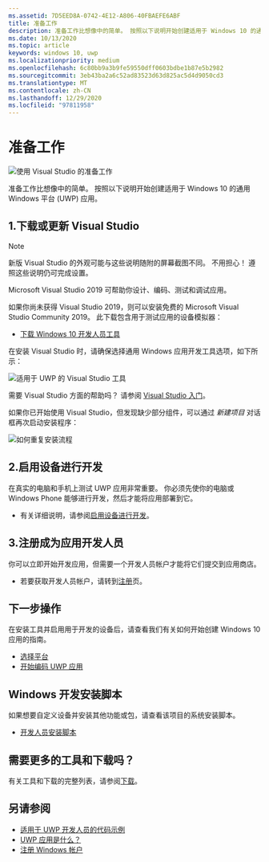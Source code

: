 ```yaml
---
ms.assetid: 7D5EED8A-0742-4E12-A806-40FBAEFE6ABF
title: 准备工作
description: 准备工作比想像中的简单。 按照以下说明开始创建适用于 Windows 10 的通用 Windows 平台 (UWP) 应用。
ms.date: 10/13/2020
ms.topic: article
keywords: windows 10, uwp
ms.localizationpriority: medium
ms.openlocfilehash: 6c80bb9a3b9fe59550dff0603bdbe1b87e5b2982
ms.sourcegitcommit: 3eb43ba2a6c52ad83523d63d825ac5d4d9050cd3
ms.translationtype: MT
ms.contentlocale: zh-CN
ms.lasthandoff: 12/29/2020
ms.locfileid: "97811958"
---
```

# <a name="get-set-up"></a>准备工作

![使用 Visual Studio 的准备工作](images/VisualStudio2017Hero_ImageXL-LG.png)

准备工作比想像中的简单。 按照以下说明开始创建适用于 Windows 10 的通用 Windows 平台 (UWP) 应用。

## <a name="1-download-or-update-visual-studio"></a>1.下载或更新 Visual Studio

> [!NOTE]
> 新版 Visual Studio 的外观可能与这些说明随附的屏幕截图不同。 不用担心！ 遵照这些说明仍可完成设置。

Microsoft Visual Studio 2019 可帮助你设计、编码、测试和调试应用。

如果你尚未获得 Visual Studio 2019，则可以安装免费的 Microsoft Visual Studio Community 2019。 此下载包含用于测试应用的设备模拟器：

-   [下载 Windows 10 开发人员工具](https://developer.microsoft.com/windows/downloads)

在安装 Visual Studio 时，请确保选择通用 Windows 应用开发工具选项，如下所示：

![适用于 UWP 的 Visual Studio 工具](images/vs-2017-community-setup.png)

需要 Visual Studio 方面的帮助吗？ 请参阅 [Visual Studio 入门](https://visualstudio.microsoft.com/vs/getting-started/)。

如果你已开始使用 Visual Studio，但发现缺少部分组件，可以通过 *新建项目* 对话框再次启动安装程序：

![如何重复安装流程](images/win10-cs-install.png)


## <a name="2-enable-your-device-for-development"></a>2.启用设备进行开发

在真实的电脑和手机上测试 UWP 应用非常重要。 你必须先使你的电脑或 Windows Phone 能够进行开发，然后才能将应用部署到它。

-   有关详细说明，请参阅[启用设备进行开发](enable-your-device-for-development.md)。

## <a name="3-register-as-an-app-developer"></a>3.注册成为应用开发人员

你可以立即开始开发应用，但需要一个开发人员帐户才能将它们提交到应用商店。

-   若要获取开发人员帐户，请转到[注册](sign-up.md)页。

## <a name="whats-next"></a>下一步操作

在安装工具并启用用于开发的设备后，请查看我们有关如何开始创建 Windows 10 应用的指南。

-   [选择平台](../desktop/choose-your-platform.md)
-   [开始编码 UWP 应用](/windows-apps-src/get-started/create-uwp-apps.md)

## <a name="windows-development-setup-scripts"></a>Windows 开发安装脚本

如果想要自定义设备并安装其他功能或包，请查看该项目的系统安装脚本。

- [开发人员安装脚本](https://github.com/Microsoft/windows-dev-box-setup-scripts)

## <a name="want-more-tools-and-downloads"></a>需要更多的工具和下载吗？

有关工具和下载的完整列表，请参阅[下载](https://developer.microsoft.com/windows/downloads)。

## <a name="see-also"></a>另请参阅

* [适用于 UWP 开发人员的代码示例](https://developer.microsoft.com/windows/samples)
* [UWP 应用是什么？](/windows-apps-src/get-started/universal-application-platform-guide.md)
* [注册 Windows 帐户](sign-up.md)

